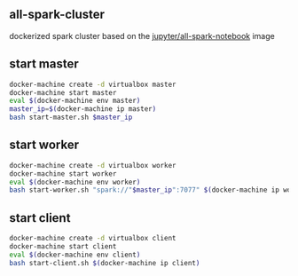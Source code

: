 all-spark-cluster
------------------
dockerized spark cluster based on the [jupyter/all-spark-notebook](https://github.com/jupyter/docker-stacks/tree/master/all-spark-notebook) image



## start master
```bash
docker-machine create -d virtualbox master
docker-machine start master
eval $(docker-machine env master)
master_ip=$(docker-machine ip master)
bash start-master.sh $master_ip
```

## start worker
```bash
docker-machine create -d virtualbox worker
docker-machine start worker
eval $(docker-machine env worker)
bash start-worker.sh "spark://"$master_ip":7077" $(docker-machine ip worker)
```

## start client
```bash
docker-machine create -d virtualbox client
docker-machine start client
eval $(docker-machine env client)
bash start-client.sh $(docker-machine ip client)
```
